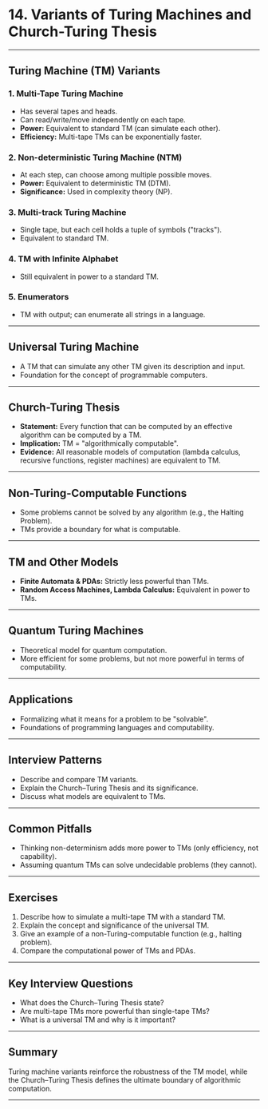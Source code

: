 # 14. Variants of Turing Machines and Church-Turing Thesis

---

## Turing Machine (TM) Variants

### 1. Multi-Tape Turing Machine

- Has several tapes and heads.
- Can read/write/move independently on each tape.
- **Power:** Equivalent to standard TM (can simulate each other).
- **Efficiency:** Multi-tape TMs can be exponentially faster.

### 2. Non-deterministic Turing Machine (NTM)

- At each step, can choose among multiple possible moves.
- **Power:** Equivalent to deterministic TM (DTM).
- **Significance:** Used in complexity theory (NP).

### 3. Multi-track Turing Machine

- Single tape, but each cell holds a tuple of symbols ("tracks").
- Equivalent to standard TM.

### 4. TM with Infinite Alphabet

- Still equivalent in power to a standard TM.

### 5. Enumerators

- TM with output; can enumerate all strings in a language.

---

## Universal Turing Machine

- A TM that can simulate any other TM given its description and input.
- Foundation for the concept of programmable computers.

---

## Church-Turing Thesis

- **Statement:** Every function that can be computed by an effective algorithm can be computed by a TM.
- **Implication:** TM = "algorithmically computable".
- **Evidence:** All reasonable models of computation (lambda calculus, recursive functions, register machines) are equivalent to TM.

---

## Non-Turing-Computable Functions

- Some problems cannot be solved by any algorithm (e.g., the Halting Problem).
- TMs provide a boundary for what is computable.

---

## TM and Other Models

- **Finite Automata & PDAs:** Strictly less powerful than TMs.
- **Random Access Machines, Lambda Calculus:** Equivalent in power to TMs.

---

## Quantum Turing Machines

- Theoretical model for quantum computation.
- More efficient for some problems, but not more powerful in terms of computability.

---

## Applications

- Formalizing what it means for a problem to be "solvable".
- Foundations of programming languages and computability.

---

## Interview Patterns

- Describe and compare TM variants.
- Explain the Church–Turing Thesis and its significance.
- Discuss what models are equivalent to TMs.

---

## Common Pitfalls

- Thinking non-determinism adds more power to TMs (only efficiency, not capability).
- Assuming quantum TMs can solve undecidable problems (they cannot).

---

## Exercises

1. Describe how to simulate a multi-tape TM with a standard TM.
2. Explain the concept and significance of the universal TM.
3. Give an example of a non-Turing-computable function (e.g., halting problem).
4. Compare the computational power of TMs and PDAs.

---

## Key Interview Questions

- What does the Church–Turing Thesis state?
- Are multi-tape TMs more powerful than single-tape TMs?
- What is a universal TM and why is it important?

---

## Summary

Turing machine variants reinforce the robustness of the TM model, while the Church–Turing Thesis defines the ultimate boundary of algorithmic computation.

---
